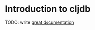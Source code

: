 # Introduction to cljdb

TODO: write [great documentation](http://jacobian.org/writing/what-to-write/)
